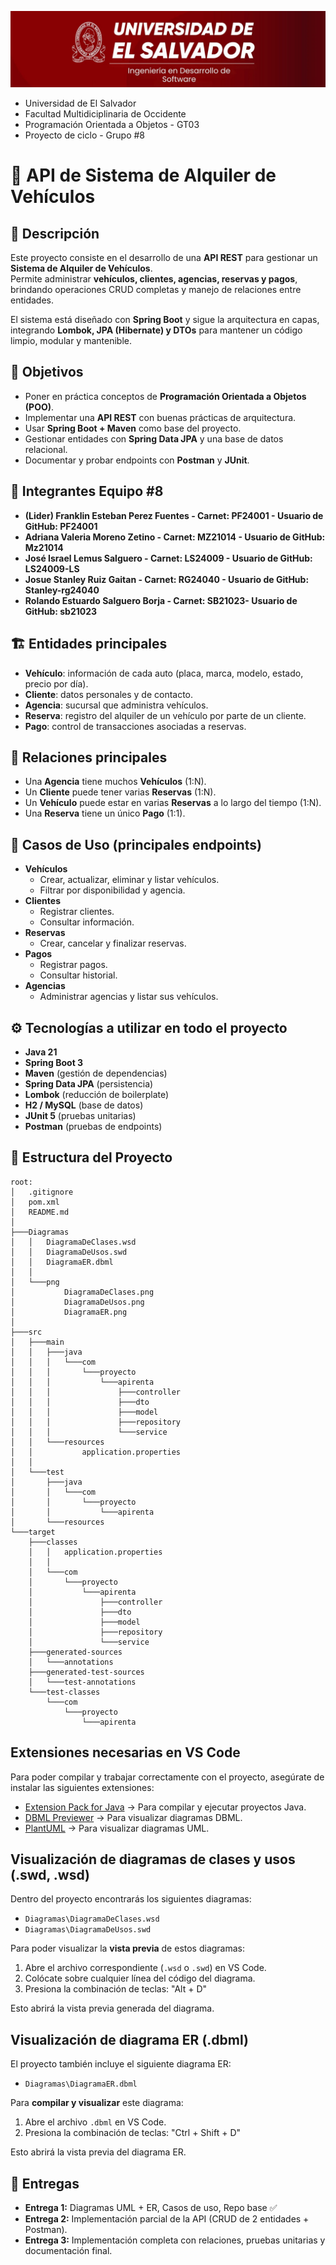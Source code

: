 ![alt text](image-1.png)
- Universidad de El Salvador
- Facultad Multidiciplinaria de Occidente
- Programación Orientada a Objetos - GT03
- Proyecto de ciclo - Grupo #8

# 🚗 API de Sistema de Alquiler de Vehículos

## 📌 Descripción
Este proyecto consiste en el desarrollo de una **API REST** para gestionar un **Sistema de Alquiler de Vehículos**.  
Permite administrar **vehículos, clientes, agencias, reservas y pagos**, brindando operaciones CRUD completas y manejo de relaciones entre entidades.

El sistema está diseñado con **Spring Boot** y sigue la arquitectura en capas, integrando **Lombok, JPA (Hibernate) y DTOs** para mantener un código limpio, modular y mantenible.



## 🎯 Objetivos
- Poner en práctica conceptos de **Programación Orientada a Objetos (POO)**.
- Implementar una **API REST** con buenas prácticas de arquitectura.
- Usar **Spring Boot + Maven** como base del proyecto.
- Gestionar entidades con **Spring Data JPA** y una base de datos relacional.
- Documentar y probar endpoints con **Postman** y **JUnit**.


## 👥 Integrantes Equipo #8 
- **(Lider) Franklin Esteban Perez Fuentes - Carnet: PF24001 - Usuario de GitHub: PF24001**
- **Adriana Valeria Moreno Zetino - Carnet: MZ21014 - Usuario de GitHub: Mz21014**
- **José Israel Lemus Salguero - Carnet: LS24009 - Usuario de GitHub: LS24009-LS**
- **Josue Stanley Ruiz Gaitan - Carnet: RG24040 - Usuario de GitHub: Stanley-rg24040**
- **Rolando Estuardo Salguero Borja - Carnet: SB21023- Usuario de GitHub: sb21023**



## 🏗️ Entidades principales
- **Vehículo**: información de cada auto (placa, marca, modelo, estado, precio por día).
- **Cliente**: datos personales y de contacto.
- **Agencia**: sucursal que administra vehículos.
- **Reserva**: registro del alquiler de un vehículo por parte de un cliente.
- **Pago**: control de transacciones asociadas a reservas.



## 🔗 Relaciones principales
- Una **Agencia** tiene muchos **Vehículos** (1:N).  
- Un **Cliente** puede tener varias **Reservas** (1:N).  
- Un **Vehículo** puede estar en varias **Reservas** a lo largo del tiempo (1:N).  
- Una **Reserva** tiene un único **Pago** (1:1).  



## 📖 Casos de Uso (principales endpoints)
- **Vehículos**
  - Crear, actualizar, eliminar y listar vehículos.
  - Filtrar por disponibilidad y agencia.
- **Clientes**
  - Registrar clientes.
  - Consultar información.
- **Reservas**
  - Crear, cancelar y finalizar reservas.
- **Pagos**
  - Registrar pagos.
  - Consultar historial.
- **Agencias**
  - Administrar agencias y listar sus vehículos.



## ⚙️ Tecnologías a utilizar en todo el proyecto
- **Java 21**
- **Spring Boot 3**
- **Maven** (gestión de dependencias)
- **Spring Data JPA** (persistencia)
- **Lombok** (reducción de boilerplate)
- **H2 / MySQL** (base de datos)
- **JUnit 5** (pruebas unitarias)
- **Postman** (pruebas de endpoints)

## 📂 Estructura del Proyecto

```
root:
│   .gitignore
│   pom.xml
│   README.md
│   
├───Diagramas
│   │   DiagramaDeClases.wsd
│   │   DiagramaDeUsos.swd
│   │   DiagramaER.dbml
│   │   
│   └───png
│           DiagramaDeClases.png
│           DiagramaDeUsos.png
│           DiagramaER.png
│
├───src
│   ├───main
│   │   ├───java
│   │   │   └───com
│   │   │       └───proyecto
│   │   │           └───apirenta
│   │   │               ├───controller
│   │   │               ├───dto
│   │   │               ├───model
│   │   │               ├───repository
│   │   │               └───service
│   │   └───resources
│   │           application.properties
│   │
│   └───test
│       ├───java
│       │   └───com
│       │       └───proyecto
│       │           └───apirenta
│       └───resources
└───target
    ├───classes
    │   │   application.properties
    │   │
    │   └───com
    │       └───proyecto
    │           └───apirenta
    │               ├───controller
    │               ├───dto
    │               ├───model
    │               ├───repository
    │               └───service
    ├───generated-sources
    │   └───annotations
    ├───generated-test-sources
    │   └───test-annotations
    └───test-classes
        └───com
            └───proyecto
                └───apirenta
```


## Extensiones necesarias en VS Code

Para poder compilar y trabajar correctamente con el proyecto, asegúrate de instalar las siguientes extensiones:

- [Extension Pack for Java](https://marketplace.visualstudio.com/items?itemName=vscjava.vscode-java-pack) → Para compilar y ejecutar proyectos Java. 
- [DBML Previewer](https://marketplace.visualstudio.com/items?itemName=rizkykurniawan.dbml-previewer) → Para visualizar diagramas DBML.   
- [PlantUML](https://marketplace.visualstudio.com/items?itemName=jebbs.plantuml) → Para visualizar diagramas UML.  

## Visualización de diagramas de clases y usos (.swd, .wsd)

Dentro del proyecto encontrarás los siguientes diagramas:

- `Diagramas\DiagramaDeClases.wsd`  
- `Diagramas\DiagramaDeUsos.swd`  

Para poder visualizar la **vista previa** de estos diagramas:  

1. Abre el archivo correspondiente (`.wsd` o `.swd`) en VS Code.  
2. Colócate sobre cualquier línea del código del diagrama.  
3. Presiona la combinación de teclas:  "Alt + D"

Esto abrirá la vista previa generada del diagrama.

## Visualización de diagrama ER (.dbml)

El proyecto también incluye el siguiente diagrama ER:  

- `Diagramas\DiagramaER.dbml`  

Para **compilar y visualizar** este diagrama:  

1. Abre el archivo `.dbml` en VS Code.  
2. Presiona la combinación de teclas:  "Ctrl + Shift + D"

Esto abrirá la vista previa del diagrama ER.  


## 📅 Entregas
- **Entrega 1:** Diagramas UML + ER, Casos de uso, Repo base ✅
- **Entrega 2:** Implementación parcial de la API (CRUD de 2 entidades + Postman).  
- **Entrega 3:** Implementación completa con relaciones, pruebas unitarias y documentación final.  